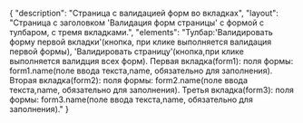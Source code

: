 {
"description": "Страница с валидацией форм во вкладках",
"layout": "Страница с заголовком 'Валидация форм страницы' с формой с тулбаром, с тремя вкладками.",
"elements": "Тулбар:'Валидировать форму первой вкладки'(кнопка, при клике выполняется валидация первой формы),
'Валидировать страницу'(кнопка,при клике выполняется валидция всех форм).
Первая вкладка(form1): поля формы: form1.name(поле ввода текста,name, обязательно для заполнения).
Вторая вкладка(form2): поля формы: form2.name(поле ввода текста,name, обязательно для заполнения).
Третья вкладка(form3): поля формы: form3.name(поле ввода текста,name, обязательно для заполнения)."
}
